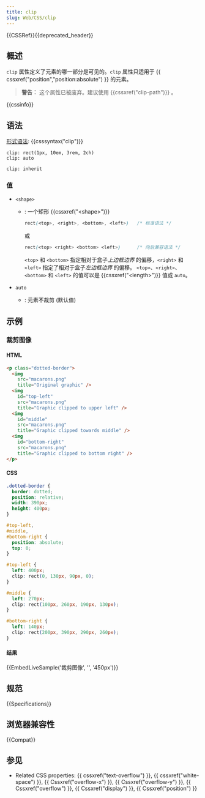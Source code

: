 ```yaml
---
title: clip
slug: Web/CSS/clip
---
```


{{CSSRef}}{{deprecated_header}}

## 概述

`clip` 属性定义了元素的哪一部分是可见的。`clip` 属性只适用于 {{ cssxref("position","position:absolute") }} 的元素。

> **警告：** 这个属性已被废弃。建议使用 {{cssxref("clip-path")}} 。

{{cssinfo}}

## 语法

[形式语法](/zh-CN/docs/CSS/Value_definition_syntax): {{csssyntax("clip")}}

```
clip: rect(1px, 10em, 3rem, 2ch)
clip: auto

clip: inherit
```

### 值

- `<shape>`

  - : 一个矩形 {{cssxref("&lt;shape&gt;")}}

    ```css
    rect(<top>, <right>, <bottom>, <left>)   /* 标准语法 */
    ```

    或

    ```css
    rect(<top> <right> <bottom> <left>)      /* 向后兼容语法 */
    ```

    `<top>` 和 `<bottom>` 指定相对于盒子*上边框边界* 的偏移，`<right>` 和 `<left>` 指定了相对于盒子*左边框边界* 的偏移。
    `<top>`、`<right>`、`<bottom>` 和 `<left>` 的值可以是 {{cssxref("&lt;length&gt;")}} 值或 `auto`。

- `auto`
  - : 元素不裁剪 (默认值)

## 示例

### 裁剪图像

#### HTML

```html
<p class="dotted-border">
  <img
    src="macarons.png"
    title="Original graphic" />
  <img
    id="top-left"
    src="macarons.png"
    title="Graphic clipped to upper left" />
  <img
    id="middle"
    src="macarons.png"
    title="Graphic clipped towards middle" />
  <img
    id="bottom-right"
    src="macarons.png"
    title="Graphic clipped to bottom right" />
</p>
```

#### CSS

```css
.dotted-border {
  border: dotted;
  position: relative;
  width: 390px;
  height: 400px;
}

#top-left,
#middle,
#bottom-right {
  position: absolute;
  top: 0;
}

#top-left {
  left: 400px;
  clip: rect(0, 130px, 90px, 0);
}

#middle {
  left: 270px;
  clip: rect(100px, 260px, 190px, 130px);
}

#bottom-right {
  left: 140px;
  clip: rect(200px, 390px, 290px, 260px);
}
```

#### 结果

{{EmbedLiveSample('裁剪图像', '', '450px')}}

## 规范

{{Specifications}}

## 浏览器兼容性

{{Compat}}

## 参见

- Related CSS properties: {{ cssxref("text-overflow") }}, {{ cssxref("white-space") }}, {{ Cssxref("overflow-x") }}, {{ Cssxref("overflow-y") }}, {{ Cssxref("overflow") }}, {{ Cssxref("display") }}, {{ Cssxref("position") }}
